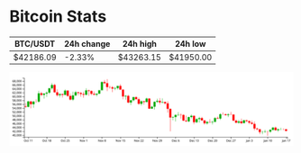 # Bitcoin Stats

BTC/USDT|24h change|24h high|24h low|
|---|---|---|---|
|$42186.09|-2.33%|$43263.15|$41950.00|

<img src="./chart.svg">
